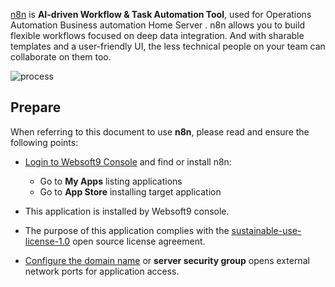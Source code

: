 [n8n](https://n8n.io) is **AI-driven Workflow  & Task Automation Tool**, used for Operations Automation Business automation Home Server . n8n allows you to build flexible workflows focused on deep data integration. And with sharable templates and a user-friendly UI, the less technical people on your team can collaborate on them too. 


![process](https://libs.websoft9.com/Websoft9/DocsPicture/zh/n8n/n8n-gui-websoft9.png)


## Prepare

When referring to this document to use **n8n**, please read and ensure the following points:

- [Login to Websoft9 Console](./login-console) and find or install n8n:
  - Go to **My Apps** listing applications 
  - Go to **App Store** installing target application

- This application is installed by Websoft9 console.


- The purpose of this application complies with the [sustainable-use-license-1.0](https://github.com/n8n-io/n8n/blob/master/LICENSE.md) open source license agreement.


- [Configure the domain name](./domain-set) or **server security group** opens external network ports for application access.